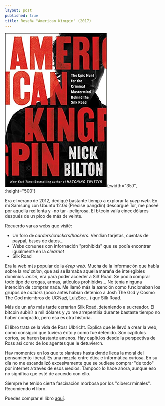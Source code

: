 ```yaml
---
layout: post
published: true
title: Reseña "American Kingpin" (2017)
---
```


![](/assets/americankingpintheepichuntforthecriminalmastermindbehindthesilkroad.jpg){:width="350", :height="500"}

Era el verano de 2012, dediqué bastante tiempo a explorar la _deep web_. En mi Samsung con Ubuntu 12.04 (Precise pangolin) descargué Tor, me paseé por aquella red lenta y -no tan- peligrosa. El bitcoin valía cinco dólares después de un pico de más de veinte.

Recuerdo varias webs que visité:

- Un foro de _carders/crackers/hackers_. Vendían tarjetas, cuentas de paypal, bases de datos...
- Webs comunes con información "prohibida" que se podía encontrar igualmente en la _clearnet_
- Silk Road

Era la web más popular de la _deep web_. Mucha de la información que había sobre la _red onion_, que así se llamaba aquella maraña de intelegibles dominios _.onion_, era para poder acceder a Silk Road. Se podía comprar todo tipo de drogas, armas, artículos prohibidos... No tenía ninguna intención de comprar nada. Me llamó más la atención como funcionaban los grupos de _carders_ (poco antes habían detenido a Josh The God y Cosmo The God miembros de UGNazi, LulzSec...) que Silk Road.

Más de un año más tarde cerrarían Silk Road, deteniendo a su creador. El bitcoin subiría a mil dólares y yo me arrepentiría durante bastante tiempo no haber comprado, pero esa es otra historia.

El libro trata de la vida de Ross Ulbricht. Explica que le llevó a crear la web, como consiguió que tuviera éxito y como fue detenido. Son capítulos cortos, se hacen bastante amenos. Hay capítulos desde la perspectiva de Ross así como de los agentes que le detuvieron.

Hay momentos en los que te planteas hasta donde llega la moral del pensamiento liberal. Es una mezcla entre ética e informática curiosa. En su día no me escandalizó excesivamente que se pudiese comprar "de todo" por internet a través de esos medios. Tampoco lo hace ahora, aunque eso no significa que esté de acuerdo con ello.

Siempre he tenido cierta fascinación morbosa por los "cibercriminales". Recomiendo el libro.

Puedes comprar el libro [aquí](https://amazon.es/dp/1591848148).
